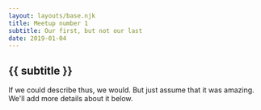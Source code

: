 ```yaml
---
layout: layouts/base.njk
title: Meetup number 1
subtitle: Our first, but not our last
date: 2019-01-04
---
```


## {{ subtitle }}

If we could describe thus, we would. But just assume that it was amazing. We'll add more details about it below.


